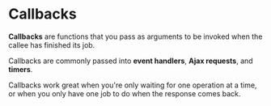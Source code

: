 # Callbacks

**Callbacks** are functions that you pass as arguments to be invoked when the callee has finished its job.

Callbacks are commonly passed into **event handlers**, **Ajax requests**, and **timers**.

Callbacks work great when you're only waiting for one operation at a time, or when you only have one job to do when the response comes back.
